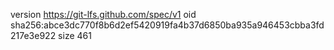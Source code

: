version https://git-lfs.github.com/spec/v1
oid sha256:abce3dc770f8b6d2ef5420919fa4b37d6850ba935a946453cbba3fd217e3e922
size 461
